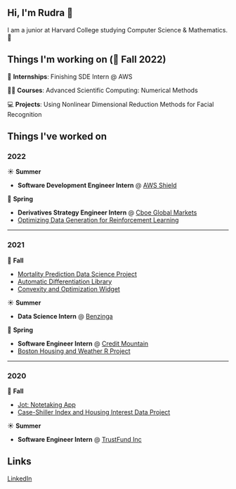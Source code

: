 ## Hi, I'm Rudra 👋

I am a junior at Harvard College studying Computer Science & Mathematics. 🏫


## Things I'm working on (🍂 Fall 2022)

💼 **Internships**: Finishing SDE Intern @ AWS

👨‍💻 **Courses**: Advanced Scientific Computing: Numerical Methods

💻 **Projects**: Using Nonlinear Dimensional Reduction Methods for Facial Recognition


## Things I've worked on

### 2022

☀️ **Summer**
- **Software Development Engineer Intern** @ [AWS Shield](https://aws.amazon.com/shield/)

🌱 **Spring**
- **Derivatives Strategy Engineer Intern** @ [Cboe Global Markets](https://www.cboe.com/)
- [Optimizing Data Generation for Reinforcement Learning](https://github.com/Rudra-Barua/OptimizedChessRL/blob/main/Final_Project_Report.pdf)

---

### 2021

🍂 **Fall** 
- [Mortality Prediction Data Science Project](https://github.com/Rudra-Barua/MortalityPrediction)
- [Automatic Differentiation Library](https://github.com/Rudra-Barua/SystemDevAutoDiffProject)
- [Convexity and Optimization Widget](https://github.com/Rudra-Barua/OptimizationFinalProject)

☀️ **Summer**
- **Data Science Intern** @ [Benzinga](https://www.benzinga.com/)

🌱 **Spring**
- **Software Engineer Intern** @ [Credit Mountain](https://www.crunchbase.com/organization/credit-mountain)
- [Boston Housing and Weather R Project](https://github.com/Rudra-Barua/BostonHousingWeatherRProject/blob/main/FinalMath23cProject.pdf)

---

### 2020

🍂 **Fall** 
- [Jot: Notetaking App](https://github.com/Rudra-Barua/jot)
- [Case-Shiller Index and Housing Interest Data Project](https://github.com/Rudra-Barua/RCaseShillerHousingDataProject)

☀️ **Summer** 
- **Software Engineer Intern** @ [TrustFund Inc](https://www.crunchbase.com/organization/trustfund-inc)


## Links

[LinkedIn](https://www.linkedin.com/in/rudra-barua/)
